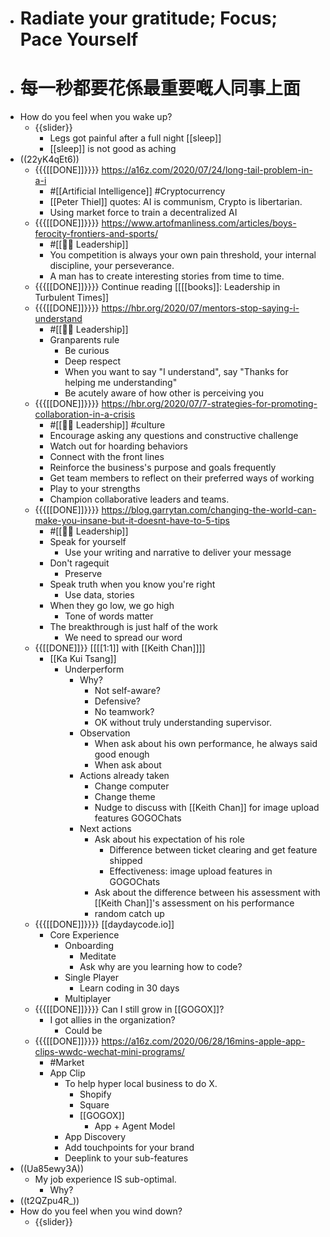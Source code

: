 - # Radiate your gratitude; Focus; Pace Yourself
- # 每一秒都要花係最重要嘅**人同事**上面
- How do you feel when you wake up?
    - {{slider}}
        - Legs got painful after a full night [[sleep]]
        - [[sleep]] is not good as aching
- ((22yK4qEt6))
    - {{{[[DONE]]}}}} https://a16z.com/2020/07/24/long-tail-problem-in-a-i
        - #[[Artificial Intelligence]] #Cryptocurrency
        - [[Peter Thiel]] quotes: AI is communism, Crypto is libertarian.
        - Using market force to train a decentralized AI
    - {{{[[DONE]]}}}}  https://www.artofmanliness.com/articles/boys-ferocity-frontiers-and-sports/
        - #[[☝🏻 Leadership]]
        - You competition is always your own pain threshold, your internal discipline, your perseverance.
        - A man has to create interesting stories from time to time.
    - {{{[[DONE]]}}}} Continue reading [[[[books]]: Leadership in Turbulent Times]]
    - {{{[[DONE]]}}}} https://hbr.org/2020/07/mentors-stop-saying-i-understand
        - #[[☝🏻 Leadership]]
        - Granparents rule
            - Be curious
            - Deep respect
            - When you want to say "I understand", say "Thanks for helping me understanding"
            - Be acutely aware of how other is perceiving you
    - {{{[[DONE]]}}}} https://hbr.org/2020/07/7-strategies-for-promoting-collaboration-in-a-crisis
        - #[[☝🏻 Leadership]] #culture
        - Encourage asking any questions and constructive challenge
        - Watch out for hoarding behaviors
        - Connect with the front lines
        - Reinforce the business's purpose and goals frequently
        - Get team members to reflect on their preferred ways of working
        - Play to your strengths
        - Champion collaborative leaders and teams.
    - {{{[[DONE]]}}}} https://blog.garrytan.com/changing-the-world-can-make-you-insane-but-it-doesnt-have-to-5-tips
        - #[[☝🏻 Leadership]]
        - Speak for yourself
            - Use your writing and narrative to deliver your message
        - Don't ragequit
            - Preserve
        - Speak truth when you know you're right
            - Use data, stories
        - When they go low, we go high
            - Tone of words matter
        - The breakthrough is just half of the work
            - We need to spread our word
    - {{[[DONE]]}} [[[[1:1]] with [[Keith Chan]]]]
        - [[Ka Kui Tsang]]
            - Underperform
                - Why?
                    - Not self-aware?
                    - Defensive?
                    - No teamwork?
                    - OK without truly understanding supervisor.
                - Observation
                    - When ask about his own performance, he always said good enough
                    - When ask about 
                - Actions already taken
                    - Change computer
                    - Change theme
                    - Nudge to discuss with [[Keith Chan]] for image upload features GOGOChats
                - Next actions
                    - Ask about his expectation of his role
                        - Difference between ticket clearing and get feature shipped
                        - Effectiveness: image upload features in GOGOChats
                    - Ask about the difference between his assessment with [[Keith Chan]]'s  assessment on his performance
                    - random catch up 
    - {{{[[DONE]]}}}} [[daydaycode.io]]
        - Core Experience
            - Onboarding
                - Meditate
                - Ask why are you learning how to code?
            - Single Player
                - Learn coding in 30 days
            - Multiplayer
    - {{{[[DONE]]}}}} Can I still grow in [[GOGOX]]?
        - I got allies in the organization?
            - Could be
    - {{{[[DONE]]}}}} https://a16z.com/2020/06/28/16mins-apple-app-clips-wwdc-wechat-mini-programs/
        - #Market
        - App Clip
            - To help hyper local business to do X.
                - Shopify
                - Square
                - [[GOGOX]]
                    - App + Agent Model
            - App Discovery
            - Add touchpoints for your brand
            - Deeplink to your sub-features
- ((Ua85ewy3A))
    - My job experience IS sub-optimal.
        - Why?
- ((t2QZpu4R_))
- How do you feel when you wind down?
    - {{slider}}
